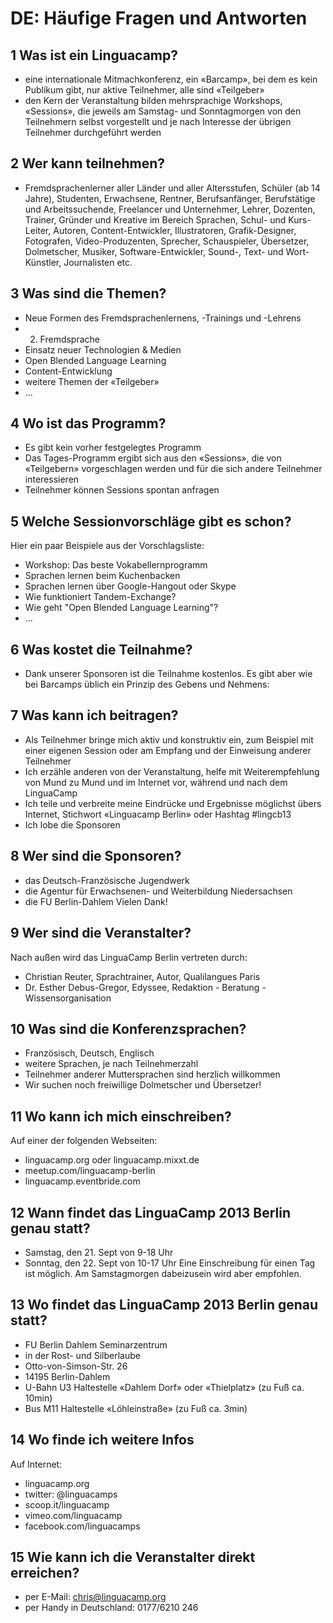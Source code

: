 # DE: Häufige Fragen und Antworten

## 1  Was ist ein Linguacamp?
* eine internationale Mitmachkonferenz, ein «Barcamp», bei dem es kein Publikum gibt, nur aktive Teilnehmer, alle sind «Teilgeber»
* den Kern der Veranstaltung bilden mehrsprachige Workshops, «Sessions», die jeweils am Samstag- und Sonntagmorgen von den Teilnehmern selbst vorgestellt und je nach Interesse der übrigen Teilnehmer durchgeführt werden

## 2 Wer kann teilnehmen?
* Fremdsprachenlerner aller Länder und aller Altersstufen, Schüler (ab 14 Jahre), Studenten, Erwachsene, Rentner, Berufsanfänger, Berufstätige und Arbeitssuchende, Freelancer und Unternehmer, Lehrer, Dozenten,  Trainer, Gründer und Kreative im Bereich Sprachen, Schul- und Kurs-Leiter, Autoren, Content-Entwickler, Illustratoren, Grafik-Designer, Fotografen, Video-Produzenten, Sprecher, Schauspieler, Übersetzer, Dolmetscher, Musiker, Software-Entwickler, Sound-, Text- und Wort-Künstler, Journalisten etc.

## 3 Was sind die Themen?
* Neue Formen des Fremdsprachenlernens, -Trainings und -Lehrens 
* 2. Fremdsprache
* Einsatz neuer Technologien & Medien
* Open Blended Language Learning
* Content-Entwicklung
* weitere Themen der «Teilgeber»
* ...

## 4 Wo ist das Programm?
* Es gibt kein vorher festgelegtes Programm
* Das Tages-Programm ergibt sich aus den «Sessions», die von «Teilgebern» vorgeschlagen werden und für die sich andere Teilnehmer interessieren
* Teilnehmer können Sessions spontan anfragen

## 5 Welche Sessionvorschläge gibt es schon?
Hier ein paar Beispiele aus der Vorschlagsliste:
* Workshop: Das beste Vokabellernprogramm 
* Sprachen lernen beim Kuchenbacken
* Sprachen lernen über Google-Hangout oder Skype
* Wie funktioniert Tandem-Exchange?
* Wie geht "Open Blended Language Learning"?
* ...

## 6 Was kostet die Teilnahme?
* Dank unserer Sponsoren ist die Teilnahme kostenlos. Es gibt aber wie bei Barcamps üblich ein Prinzip des Gebens und Nehmens:

## 7 Was kann ich beitragen?
* Als Teilnehmer bringe mich aktiv und konstruktiv ein, zum Beispiel mit einer eigenen Session oder am Empfang und der Einweisung anderer Teilnehmer
* Ich erzähle anderen von der Veranstaltung, helfe mit Weiterempfehlung von Mund zu Mund und im Internet vor, während und nach dem LinguaCamp
* Ich teile und verbreite meine Eindrücke und Ergebnisse möglichst übers Internet, Stichwort «Linguacamp Berlin» oder Hashtag #lingcb13
* Ich lobe die Sponsoren

## 8 Wer sind die Sponsoren?
* das Deutsch-Französische Jugendwerk
* die Agentur für Erwachsenen- und Weiterbildung Niedersachsen
* die FU Berlin-Dahlem
Vielen Dank!

## 9 Wer sind die Veranstalter?
Nach außen wird das LinguaCamp Berlin vertreten durch:
* Christian Reuter, Sprachtrainer, Autor, Qualilangues Paris
* Dr. Esther Debus-Gregor, Edyssee, Redaktion - Beratung - Wissensorganisation

## 10 Was sind die Konferenzsprachen?
* Französisch, Deutsch, Englisch
* weitere Sprachen, je nach Teilnehmerzahl
* Teilnehmer anderer Muttersprachen sind herzlich willkommen
* Wir suchen noch freiwillige Dolmetscher und Übersetzer!

## 11 Wo kann ich mich einschreiben?
Auf einer der folgenden Webseiten:
* linguacamp.org oder linguacamp.mixxt.de
* meetup.com/linguacamp-berlin
* linguacamp.eventbride.com

## 12 Wann findet das LinguaCamp 2013 Berlin genau statt?
* Samstag, den 21. Sept von 9-18 Uhr 
* Sonntag, den 22. Sept von 10-17 Uhr
Eine Einschreibung für einen Tag ist möglich. Am Samstagmorgen dabeizusein wird aber empfohlen.

## 13 Wo findet das LinguaCamp 2013 Berlin genau statt?
* FU Berlin Dahlem Seminarzentrum
* in der Rost- und Silberlaube
* Otto-von-Simson-Str. 26
* 14195 Berlin-Dahlem
* U-Bahn U3 Haltestelle «Dahlem Dorf» oder «Thielplatz» (zu Fuß ca. 10min)
* Bus M11 Haltestelle «Löhleinstraße» (zu Fuß ca. 3min)

## 14 Wo finde ich weitere Infos
Auf Internet:
* linguacamp.org
* twitter: @linguacamps
* scoop.it/linguacamp
* vimeo.com/linguacamp
* facebook.com/linguacamps


## 15 Wie kann ich die Veranstalter direkt erreichen?
* per E-Mail: chris@linguacamp.org
* per Handy in Deutschland: 0177/6210 246

